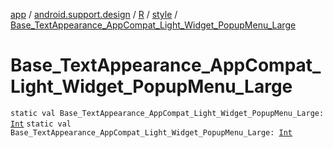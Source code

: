 [app](../../../index.md) / [android.support.design](../../index.md) / [R](../index.md) / [style](index.md) / [Base_TextAppearance_AppCompat_Light_Widget_PopupMenu_Large](.)

# Base_TextAppearance_AppCompat_Light_Widget_PopupMenu_Large

`static val Base_TextAppearance_AppCompat_Light_Widget_PopupMenu_Large: `[`Int`](https://kotlinlang.org/api/latest/jvm/stdlib/kotlin/-int/index.html)
`static val Base_TextAppearance_AppCompat_Light_Widget_PopupMenu_Large: `[`Int`](https://kotlinlang.org/api/latest/jvm/stdlib/kotlin/-int/index.html)